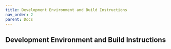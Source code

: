 ```yaml
---
title: Development Environment and Build Instructions
nav_order: 2
parent: Docs
---
```


## Development Environment and Build Instructions
